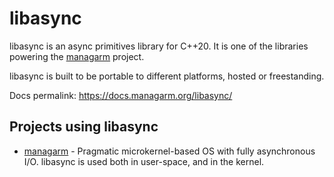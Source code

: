 # libasync
libasync is an async primitives library for C++20. It is one of the libraries
powering the [managarm](https://managarm.org) project.

libasync is built to be portable to different platforms, hosted or freestanding.

Docs permalink: https://docs.managarm.org/libasync/

## Projects using libasync

 - [managarm](https://managarm.org) - Pragmatic microkernel-based OS with fully asynchronous I/O. libasync is used both in user-space, and in the kernel.
